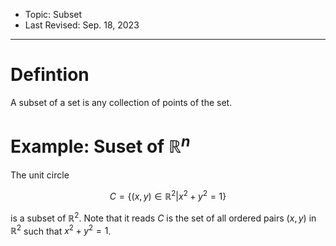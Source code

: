 - Topic: Subset
- Last Revised: Sep. 18, 2023

---

# Defintion

A subset of a set is any collection of points of the set.

# Example: Suset of $\mathbb{R}^n$

The unit circle

$$C=\left\{(x,y)\in\mathbb{R}^2|x^2+y^2=1\right\}$$

is a subset of $\mathbb{R}^2$. Note that it reads $C$ is the set of all ordered pairs $(x,y)$ in $\mathbb{R}^2$ such that $x^2+y^2=1$.